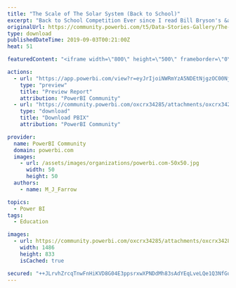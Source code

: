 ```yaml
---
title: "The Scale of The Solar System (Back to School)"
excerpt: "Back to School Competition Ever since I read Bill Bryson's &amp;quot;A Short History of Nearly Everything&amp;quot; I have been fascinated by the Solar"
originalUrl: https://community.powerbi.com/t5/Data-Stories-Gallery/The-Scale-of-The-Solar-System-Back-to-School/m-p/781943
type: download
publishedDateTime: 2019-09-03T00:21:00Z
heat: 51

featuredContent: "<iframe width=\"800\" height=\"500\" frameborder=\"0\" src=\"https://app.powerbi.com/view?r=eyJrIjoiNWRmYzA5NDEtNjgzOC00NjAxLTljNjEtNmI2MzgxMzIyNDU2IiwidCI6IjgwYWJhYWZiLWQ0YTItNDM5Ny1hMGY5LTc3OGYyMTVlN2VkNyJ9\"></iframe>"

actions:
  - url: "https://app.powerbi.com/view?r=eyJrIjoiNWRmYzA5NDEtNjgzOC00NjAxLTljNjEtNmI2MzgxMzIyNDU2IiwidCI6IjgwYWJhYWZiLWQ0YTItNDM5Ny1hMGY5LTc3OGYyMTVlN2VkNyJ9"
    type: "preview"
    title: "Preview Report"
    attribution: "PowerBI Community"
  - url: "https://community.powerbi.com/oxcrx34285/attachments/oxcrx34285/DataStoriesGallery/2912/2/The%20Scale%20of%20The%20Solar%20System.pbix"
    type: "download"
    title: "Download PBIX"
    attribution: "PowerBI Community"

provider:
  name: PowerBI Community
  domain: powerbi.com
  images:
    - url: /assets/images/organizations/powerbi.com-50x50.jpg
      width: 50
      height: 50
  authors:
    - name: M_J_Farrow

topics:
  - Power BI
tags:
  - Education

images:
  - url: https://community.powerbi.com/oxcrx34285/attachments/oxcrx34285/DataStoriesGallery/2912/1/Understanding%20the%20Solar%20System%20Thumbnail.PNG
    width: 1486
    height: 833
    isCached: true

secured: "++JLrvhZrcqTnwFnHiKVD8G04E3ppsrxwXPNDdMh83sAdYEqLveLQe1Q3NfGuYcQxUot8qgLFiiqXyg3FqZqRxzBRu4xIOhb/K1EpfiWFZTJj2j0BVWKcB9cgYUv8/U7LkaN4gKI7aHhdmnh3eca/6mpz7k2TAPxU05q8Nf4z1GdKLXcSvcuIhnV4ChF5kcTlgHcqiSL7yQTJPHzHBzBxn9hEbZ/4YAwXkxumNphh6bL02rkCsGR0RwsGmWiaZLOiw/0pbuVvOWR+an2HrhI4Q+K8VZACFdeyyI55zVoI619HDABVFWAUO34df482RCRGJ54CfqMg6ORXk7OQA1ZYoxo8vgAqySHlFnYZWrpYJH/4baVMlM4BLj+GjCSbTMqvTpyT42qdBUYjzG9JORuU4sIQewzaVv/TkJ/S9XlCEzGGeKmIpO4ZmzOCCNQpm8w;fv65+SYGpp8SLm46CzHNlA=="
---
```


